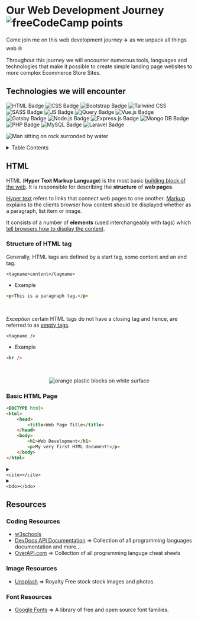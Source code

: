 # Our Web Development Journey <img alt="freeCodeCamp points" src="https://img.shields.io/freecodecamp/points/fcc5a6bceb0-4281-469d-8d1a-f71ba683fd0d?style=plastic">


Come join me on this web development journey :airplane: as we unpack all things web :globe_with_meridians:

Throughout this journey we will encounter numerous tools, languages and technologies that make it possible to create simple landing page websites to more complex Ecommerce Store Sites.

## Technologies we will encounter

![HTML Badge](https://img.shields.io/badge/HTML-239120?style=for-the-badge&logo=html5&logoColor=white)
![CSS Badge](https://img.shields.io/badge/CSS-239120?&style=for-the-badge&logo=css3&logoColor=white)
![Bootstrap Badge](https://img.shields.io/badge/Bootstrap-563D7C?style=for-the-badge&logo=bootstrap&logoColor=white)
![Tailwind CSS](https://img.shields.io/badge/Tailwind_CSS-38B2AC?style=for-the-badge&logo=tailwind-css&logoColor=white)
![SASS Badge](https://img.shields.io/badge/Sass-CC6699?style=for-the-badge&logo=sass&logoColor=white)
![JS Badge](https://img.shields.io/badge/JavaScript-F7DF1E?style=for-the-badge&logo=javascript&logoColor=black)
![jQuery Badge](https://img.shields.io/badge/jQuery-0769AD?style=for-the-badge&logo=jquery&logoColor=white)
![Vue.js Badge](https://img.shields.io/badge/Vue.js-35495E?style=for-the-badge&logo=vue.js&logoColor=4FC08D)
![Gatsby Badge](https://img.shields.io/badge/Gatsby-663399?style=for-the-badge&logo=gatsby&logoColor=white)
![Node.js Badge](https://img.shields.io/badge/Node.js-43853D?style=for-the-badge&logo=node.js&logoColor=white)
![Express.js Badge](https://img.shields.io/badge/Express.js-404D59?style=for-the-badge)
![Mongo DB Badge](https://img.shields.io/badge/MongoDB-4EA94B?style=for-the-badge&logo=mongodb&logoColor=white)
![PHP Badge](https://img.shields.io/badge/PHP-777BB4?style=for-the-badge&logo=php&logoColor=white)
![MySQL Badge](https://img.shields.io/badge/MySQL-00000F?style=for-the-badge&logo=mysql&logoColor=white)
![Laravel Badge](https://img.shields.io/badge/Laravel-FF2D20?style=for-the-badge&logo=laravel&logoColor=white)

![Man sitting on rock surronded by water](https://images.unsplash.com/photo-1526779259212-939e64788e3c?ixlib=rb-1.2.1&ixid=MnwxMjA3fDB8MHxwaG90by1wYWdlfHx8fGVufDB8fHx8&auto=format&fit=crop&w=874&q=80)


<details>
<summary>Table Contents</summary>

1. HTML


2. CSS


3. Bootstrap


4. Tailwind CSS


5. SCSS


6. JS


7. JSON


8. NPM


9. Vue


10. React


11. Webpack


12. Node.js


13. Express


14. Mongo DB


15. Graph Ql

</details>

## HTML

HTML (**Hyper Text Markup Language**) is the most basic [building block of the web](https://www.w3schools.com/html/html_intro.asp). It is responsible for describing the **structure** of **web pages**. 

[Hyper text](https://devdocs.io/html/ "Brief HTML Definition") refers to links that connect web pages to one another. [Markup](https://devdocs.io/html/) explains to the clients browser how content should be displayed whether as a paragraph, list item or image.

It consists of a number of **elements** (used interchangeably with tags) which [tell browsers how to display the content](https://www.w3schools.com/html/html_intro.asp).


### Structure of HTML tag

Generally, HTML tags are defined by a start tag, some content and an end tag.

`<tagname>content</tagname>`

- Example
```html
<p>This is a paragraph tag.</p>
```

<br />

*Exception* certain HTML tags do not have a closing tag and hence, are referred to as [empty tags](https://developer.mozilla.org/en-US/docs/Learn/Getting_started_with_the_web/HTML_basics).

`<tagname />`

- Example 
```html
<br />
```

<br />

<p align="center">
	<img src="https://images.unsplash.com/photo-1621839673705-6617adf9e890?ixid=MnwxMjA3fDB8MHxzZWFyY2h8M3x8aHRtbHxlbnwwfHwwfHw%3D&ixlib=rb-1.2.1&auto=format&fit=crop&w=500&q=60" alt="orange plastic blocks on white surface" />
</p>

### Basic HTML Page

```html
<DOCTYPE html>
<html>
	<head>
		<title>Web Page Title</title>
	</head>
	<body>
		<h1>Web Development</h1>
		<p>My very first HTML document!</p>
	</body>
</html>
```



<details>
<summary>
<code>
&lt;cite&gt;&lt/cite&gt;
</code>
</summary>
<ul>
<li><b>Citation Tag</b></li>
<li>The citation tag defines a reference to a cited creative work which is usually rendered in italic.</li>
</ul>
</details>


<details>
<summary>
<code>
&lt;bdo&gt;&lt/bdo&gt;
</code>
</summary>
<b>Bi-Directional Overide</b>
<p>The bi-directional overide tag is used to overide the default text direction.</p>
</details>


## Resources

### Coding Resources

- [w3schools](https://www.w3schools.com/)
- [DevDocs API Documentation](https://devdocs.io/) => Collection of all programming languages documentation and more...
- [OverAPI.com](https://overapi.com/) => Collection of all programming languge cheat sheets

### Image Resources

- [Unsplash](https://unsplash.com/) => Royalty Free stock stock images and photos.

### Font Resources

- [Google Fonts](https://fonts.google.com/) => A library of free and open source font families.

